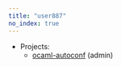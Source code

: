 ```yaml
---
title: "user887"
no_index: true
---
```


* Projects:
  * [ocaml-autoconf](/projects/ocaml-autoconf/) (admin)